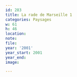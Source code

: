 ```yaml
---
id: 283
title: La rade de Marseille 1
categories: Paysages
w: 61
h: 46
location:
note:
file:
year: '2001'
year_start: 2001
year_end:
image:

---
```

